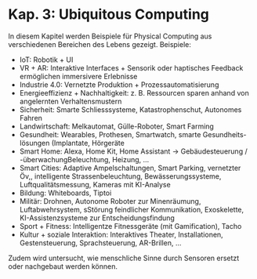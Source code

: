 # Kap. 3: Ubiquitous Computing

In diesem Kapitel werden Beispiele für Physical Computing aus verschiedenen Bereichen des Lebens gezeigt.
Beispiele:

* IoT: Robotik + UI
* VR + AR: Interaktive Interfaces + Sensorik oder haptisches Feedback ermöglichen immersivere Erlebnisse
* Industrie 4.0: Vernetzte Produktion + Prozessautomatisierung
* Energieeffizienz + Nachhaltigkeit: z. B. Ressourcen sparen anhand von angelernten Verhaltensmustern
* Sicherheit: Smarte Schliesssysteme, Katastrophenschut, Autonomes Fahren
* Landwirtschaft: Melkautomat, Gülle-Roboter, Smart Farming
* Gesundheit: Wearables, Prothesen, Smartwatch, smarte Gesundheits- lösungen (Implantate, Hörgeräte
* Smart Home: Alexa, Home Kit, Home Assistant -> Gebäudesteuerung / -überwachungBeleuchtung, Heizung, …
* Smart Cities: Adaptive Ampelschaltungen, Smart Parking, vernetzter Öv,, intelligente Strassenbeleuchtung, Bewässerungssysteme, Luftqualitätsmessung, Kameras mit KI-Analyse
* Bildung: Whiteboards, Tiptoi
* Militär: Drohnen, Autonome Roboter zur Minenräumung, Luftabwehrsystem, sStörung feindlicher Kommunikation, Exoskelette, KI-Assistenzsysteme zur Entscheidungsfindung
* Sport + Fitness: Intelligentze Fitnessgeräte (mit Gamification), Tacho
* Kultur + soziale Interaktion: Interaktives Theater, Installationen, Gestensteuerung, Sprachsteuerung, AR-Brillen, …

Zudem wird untersucht, wie menschliche Sinne durch Sensoren ersetzt oder nachgebaut werden können.


